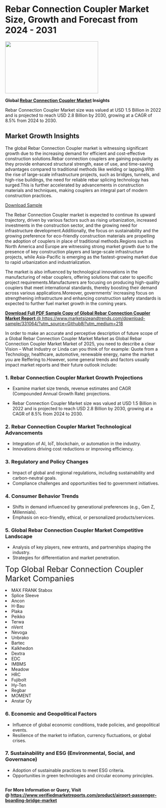 <H1>Rebar Connection Coupler Market Size, Growth and Forecast from 2024 - 2031</H1><img class="aligncenter size-medium wp-image-584254" src="https://thirdeyenews.in/wp-content/uploads/2024/09/Global-Market-Research-300x168.jpeg" alt="" width="300" height="168" /><p><strong>Global&nbsp;<a href="https://www.marketsizeandtrends.com/download-sample/331064/?utm_source=Github8j?utm_medium=218">Rebar Connection Coupler Market</a> Insights</strong></p><p>Rebar Connection Coupler Market size was valued at USD 1.5 Billion in 2022 and is projected to reach USD 2.8 Billion by 2030, growing at a CAGR of 8.5% from 2024 to 2030.</p><p><!DOCTYPE html> <html lang="en"> <head> <meta charset="UTF-8"> <meta name="viewport" content="width=device-width, initial-scale=1.0"> <title>Rebar Connection Coupler Market Growth Insights</title> </head> <body> <h2>Market Growth Insights</h2> <p> The global Rebar Connection Coupler market is witnessing significant growth due to the increasing demand for efficient and cost-effective construction solutions.Rebar connection couplers are gaining popularity as they provide enhanced structural strength, ease of use, and time-saving advantages compared to traditional methods like welding or lapping.With the rise of large-scale infrastructure projects, such as bridges, tunnels, and high-rise buildings, the need for reliable rebar splicing technology has surged.This is further accelerated by advancements in construction materials and techniques, making couplers an integral part of modern construction practices.</p> <a href="#" class="download-sample">Download Sample</a> <p> The Rebar Connection Coupler market is expected to continue its upward trajectory, driven by various factors such as rising urbanization, increased investments in the construction sector, and the growing need for infrastructure development.Additionally, the focus on sustainability and the growing preference for eco-friendly construction materials are propelling the adoption of couplers in place of traditional methods.Regions such as North America and Europe are witnessing strong market growth due to the presence of key construction players and large-scale infrastructure projects, while Asia-Pacific is emerging as the fastest-growing market due to rapid urbanization and industrialization.</p> <p> The market is also influenced by technological innovations in the manufacturing of rebar couplers, offering solutions that cater to specific project requirements.Manufacturers are focusing on producing high-quality couplers that meet international standards, thereby boosting their demand across various applications.Moreover, governments' increasing focus on strengthening infrastructure and enhancing construction safety standards is expected to further fuel market growth in the coming years.</p> <a href="#" class="get-more"></p><p><span class=""><strong>Download Full PDF Sample Copy of Global Rebar Connection Coupler Market Report</strong> @ <a href="https://www.marketsizeandtrends.com/download-sample/331064/?utm_source=Github8j?utm_medium=218" target="_blank">https://www.marketsizeandtrends.com/download-sample/331064/?utm_source=Github8j?utm_medium=218</a></span></p><p>In order to make an accurate and perceptive description of future scope of a Global&nbsp;Rebar Connection Coupler Market Market as Global&nbsp;Rebar Connection Coupler Market Market of 2025, you need to describe a clear Vision &ndash; What Industry or Linda can you think of for example: Quote from a Technology, healthcare, automotive, renewable energy, name the market you are Reffering to.However, some general trends and factors usually impact market reports and their future outlook include:</p><h3>1.&nbsp;<strong>Rebar Connection Coupler Market Growth Projections</strong></h3><ul><li>Examine market size trends, revenue estimates and CAGR (Compounded Annual Growth Rate) projections.</li><li><p>Rebar Connection Coupler Market size was valued at USD 1.5 Billion in 2022 and is projected to reach USD 2.8 Billion by 2030, growing at a CAGR of 8.5% from 2024 to 2030.</p></li></ul><h3>2.&nbsp;<strong>Rebar Connection Coupler Market Technological Advancements</strong></h3><ul><li>Integration of AI, IoT, blockchain, or automation in the industry.</li><li>Innovations driving cost reductions or improving efficiency.</li></ul><h3>3.&nbsp;<strong>Regulatory and Policy Changes</strong></h3><ul><li>Impact of global and regional regulations, including sustainability and carbon-neutral goals.</li><li>Compliance challenges and opportunities tied to government initiatives.</li></ul><h3>4.&nbsp;<strong>Consumer Behavior Trends</strong></h3><ul><li>Shifts in demand influenced by generational preferences (e.g., Gen Z, Millennials).</li><li>Emphasis on eco-friendly, ethical, or personalized products/services.</li></ul><h3>5.&nbsp;<strong>Global Rebar Connection Coupler Market Competitive Landscape</strong></h3><ul><li>Analysis of key players, new entrants, and partnerships shaping the industry.</li><li>Strategies for differentiation and market penetration.</li></ul><p data-pm-slice="1 1 []"><span style="color: inherit; font-family: inherit; font-size: 25px;">Top Global Rebar Connection Coupler Market Companies</span></p><div class="" data-test-id=""><p><li>MAX FRANK Stabox</li><li> Splice Sleeve</li><li> Ancon</li><li> H-Bau</li><li> Plaka</li><li> Peikko</li><li> Terwa</li><li> nVent</li><li> Nevoga</li><li> Unbrako</li><li> Bartec</li><li> Kalkhedon</li><li> Dextra</li><li> EDC</li><li> IMBMS</li><li> Meadow</li><li> HRC</li><li> Fujibolt</li><li> Hy-Ten</li><li> Regbar</li><li> MOMENT</li><li> Anstar Oy</li></p></div><h3>6.&nbsp;<strong>Economic and Geopolitical Factors</strong></h3><ul><li>Influence of global economic conditions, trade policies, and geopolitical events.</li><li>Resilience of the market to inflation, currency fluctuations, or global crises.</li></ul><h3>7.&nbsp;<strong>Sustainability and ESG (Environmental, Social, and Governance)</strong></h3><ul><li>Adoption of sustainable practices to meet ESG criteria.</li><li>Opportunities in green technologies and circular economy principles.</li></ul><h2><strong style="font-size: 14px;">For More Information or Query, Visit @&nbsp;</strong><a style="background-color: #ffffff; font-size: 14px;" href="https://www.marketsizeandtrends.com/report/rebar-connection-coupler-market/" target="_blank">https://www.verifiedmarketreports.com/product/airport-passenger-boarding-bridge-market</a></h2>